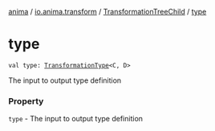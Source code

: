 [anima](../../index.md) / [io.anima.transform](../index.md) / [TransformationTreeChild](index.md) / [type](./type.md)

# type

`val type: `[`TransformationType`](../-transformation-type.md)`<C, D>`

The input to output type definition

### Property

`type` - The input to output type definition